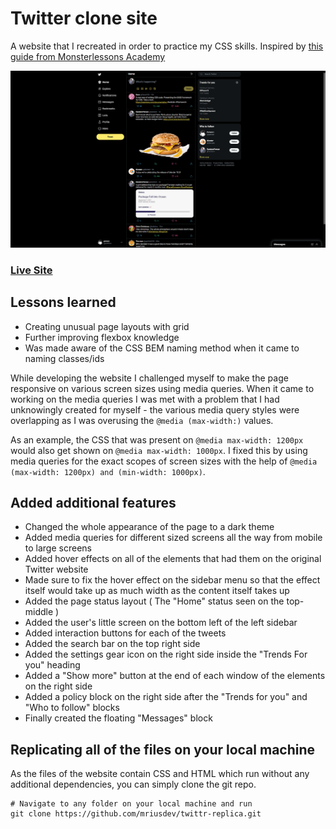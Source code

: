 # Twitter clone site
A website that I recreated in order to practice my CSS skills. Inspired by [this guide from Monsterlessons Academy](https://youtu.be/aQNypoBaUNk)

![Demo of site](image/image.png)

### [Live Site](https://golden-pegasus-b2aeb6.netlify.app/)
## Lessons learned
- Creating unusual page layouts with grid
- Further improving flexbox knowledge
- Was made aware of the CSS BEM naming method when it came to naming classes/ids

While developing the website I challenged myself to make the page responsive on various screen sizes using media queries. When it came to working on the media queries I was met with a problem that I had unknowingly created for myself - the various media query styles were overlapping as I was overusing the `@media (max-width:)` values. 

As an example, the CSS that was present on `@media max-width: 1200px` would also get shown on `@media max-width: 1000px`. I fixed this by using media queries for the exact scopes of screen sizes with the help of `@media (max-width: 1200px) and (min-width: 1000px)`.

## Added additional features
- Changed the whole appearance of the page to a dark theme
- Added media queries for different sized screens all the way from mobile to large screens
- Added hover effects on all of the elements that had them on the original Twitter website
- Made sure to fix the hover effect on the sidebar menu so that the effect itself would take up as much width as the content itself takes up 
- Added the page status layout ( The "Home" status seen on the top-middle )
- Added the user's little screen on the bottom left of the left sidebar
- Added interaction buttons for each of the tweets
- Added the search bar on the top right side
- Added the settings gear icon on the right side inside the "Trends For you" heading
- Added a "Show more" button at the end of each window of the elements on the right side
- Added a policy block on the right side after the "Trends for you" and "Who to follow" blocks
- Finally created the floating "Messages" block


## Replicating all of the files on your local machine
As the files of the website contain CSS and HTML which run without any additional dependencies, you can simply clone the git repo.
```
# Navigate to any folder on your local machine and run
git clone https://github.com/mriusdev/twittr-replica.git
```
